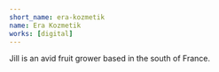 ```yaml
---
short_name: era-kozmetik
name: Era Kozmetik
works: [digital]
---
```

Jill is an avid fruit grower based in the south of France.